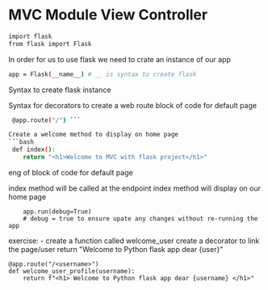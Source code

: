 # MVC Module View Controller 

```bash
import flask
from flask import Flask
```
In order for us to use flask we need to crate an instance of our app
```bash 
app = Flask(__name__) # __ is syntax to create flask
```

Syntax to create flask instance

Syntax for decorators to create a web route
block of code for default page
```bash
 @app.route("/") ```

Create a welcome method to display on home page
```bash
 def index():
    return "<h1>Welcome to MVC with flask project</h1>" 
```
eng of block of code for default page

index method will be called at the endpoint
index method will display on our home page
``` if __name__ == "__main__": # syntax to run app
    app.run(debug=True)
    # debug = true to ensure upate any changes without re-running the app
```

exercise: - create a function called welcome_user
create a decorator to link the page/user
return "Welcome to Python flask app dear {user}"
```
@app.route("/<username>")
def welcome_user_profile(username):
    return f"<h1> Welcome to Python flask app dear {username} </h1>"
```